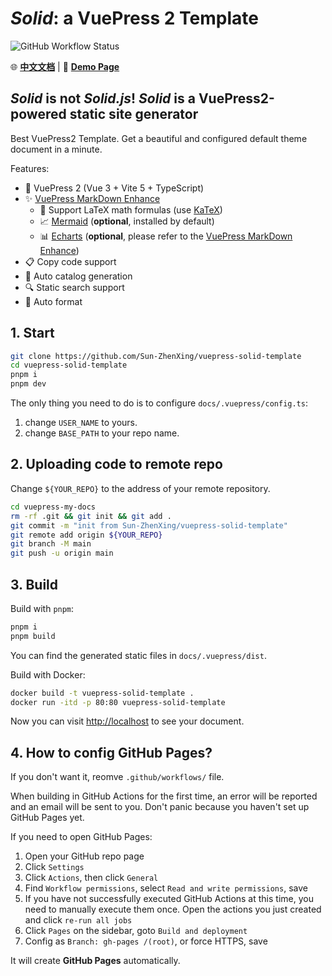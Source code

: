 # *Solid*: a VuePress 2 Template

![GitHub Workflow Status](https://img.shields.io/github/actions/workflow/status/Sun-ZhenXing/vuepress-solid-template/deploy-docs.yml?branch=main)

🌐 [**中文文档**](./README.zh.md) | 🚀 [**Demo Page**](https://blog.alexsun.top/vuepress-solid-template/)

## *Solid* is not *Solid.js*! *Solid* is a VuePress2-powered static site generator

Best VuePress2 Template. Get a beautiful and configured default theme document in a minute.

Features:

- 🎉 VuePress 2 (Vue 3 + Vite 5 + TypeScript)
- ✨ [VuePress MarkDown Enhance](https://vuepress-theme-hope.github.io/v2/md-enhance/)
  - 📖 Support LaTeX math formulas (use [KaTeX](https://katex.org/))
  - 📈 [Mermaid](https://theme-hope.vuejs.press/guide/markdown/mermaid.html) (**optional**, installed by default)
  - 📊 [Echarts](https://theme-hope.vuejs.press/guide/markdown/echarts.html) (**optional**, please refer to the [VuePress MarkDown Enhance](https://vuepress-theme-hope.github.io/v2/md-enhance/))
- 📋 Copy code support
- 📜 Auto catalog generation
- 🔍 Static search support
- 🎇 Auto format

## 1. Start

```bash
git clone https://github.com/Sun-ZhenXing/vuepress-solid-template
cd vuepress-solid-template
pnpm i
pnpm dev
```

The only thing you need to do is to configure `docs/.vuepress/config.ts`:

1. change `USER_NAME` to yours.
2. change `BASE_PATH` to your repo name.

## 2. Uploading code to remote repo

Change `${YOUR_REPO}` to the address of your remote repository.

```bash
cd vuepress-my-docs
rm -rf .git && git init && git add .
git commit -m "init from Sun-ZhenXing/vuepress-solid-template"
git remote add origin ${YOUR_REPO}
git branch -M main
git push -u origin main
```

## 3. Build

Build with `pnpm`:

```bash
pnpm i
pnpm build
```

You can find the generated static files in `docs/.vuepress/dist`.

Build with Docker:

```bash
docker build -t vuepress-solid-template .
docker run -itd -p 80:80 vuepress-solid-template
```

Now you can visit <http://localhost> to see your document.

## 4. How to config GitHub Pages?

If you don't want it, reomve `.github/workflows/` file.

When building in GitHub Actions for the first time, an error will be reported and an email will be sent to you. Don't panic because you haven't set up GitHub Pages yet.

If you need to open GitHub Pages:

1. Open your GitHub repo page
2. Click `Settings`
3. Click `Actions`, then click `General`
4. Find `Workflow permissions`, select `Read and write permissions`, save
5. If you have not successfully executed GitHub Actions at this time, you need to manually execute them once. Open the actions you just created and click `re-run all jobs`
6. Click `Pages` on the sidebar, goto `Build and deployment`
7. Config as `Branch: gh-pages /(root)`, or force HTTPS, save

It will create **GitHub Pages** automatically.
